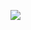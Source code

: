 ![](C:\Users\XJY11\Pictures\kingsoft\aiface\1676958151759106048\d8f4cd36734340503475ce23db15cad0.png)